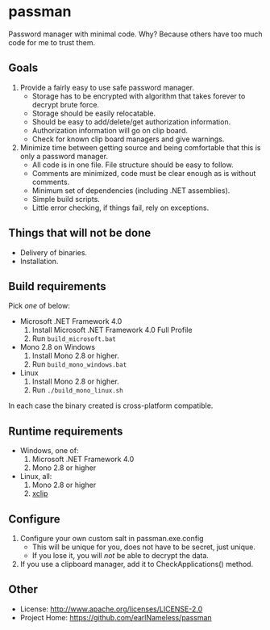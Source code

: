 passman
=======

Password manager with minimal code.  Why? Because others have too much code for me to
trust them.

Goals
-----
 1. Provide a fairly easy to use safe password manager.
    * Storage has to be encrypted with algorithm that takes forever to decrypt brute force.
    * Storage should be easily relocatable.
    * Should be easy to add/delete/get authorization information.
    * Authorization information will go on clip board.
    * Check for known clip board managers and give warnings.
 2. Minimize time between getting source and being comfortable that this is only a password manager.
    * All code is in one file.  File structure should be easy to follow.
    * Comments are minimized, code must be clear enough as is without comments.
    * Minimum set of dependencies (including .NET assemblies).
    * Simple build scripts.
    * Little error checking, if things fail, rely on exceptions.

Things that will not be done
----------------------------
 * Delivery of binaries.
 * Installation.

Build requirements
------------------
Pick *one* of below:
 * Microsoft .NET Framework 4.0
    1. Install Microsoft .NET Framework 4.0 Full Profile
    2. Run `build_microsoft.bat`
 * Mono 2.8 on Windows
    1. Install Mono 2.8 or higher.
    2. Run `build_mono_windows.bat`
 * Linux
    1. Install Mono 2.8 or higher.
    2. Run `./build_mono_linux.sh`

In each case the binary created is cross-platform compatible.

Runtime requirements
--------------------
 * Windows, one of:
   1. Microsoft .NET Framework 4.0
   2. Mono 2.8 or higher
 * Linux, all:
   1. Mono 2.8 or higher
   2. [xclip](http://sourceforge.net/projects/xclip/)

Configure
---------
 1. Configure your own custom salt in passman.exe.config
    * This will be unique for you, does not have to be secret, just unique.
    * If you lose it, you will *not* be able to decrypt the data.
 2. If you use a clipboard manager, add it to CheckApplications() method.

Other
-----
 * License: http://www.apache.org/licenses/LICENSE-2.0
 * Project Home: https://github.com/earlNameless/passman

